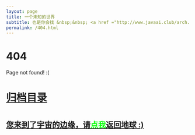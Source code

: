 ```yaml
---
layout: page
title: 一个未知的世界
subtitle: 也是你会找 &nbsp;&nbsp; <a href ="http://www.javaai.club/arch.html">架构</a>&nbsp;&nbsp; <a href ="http://www.javaai.club/life.html">生活故事</a>&nbsp;&nbsp; <a href ="http://www.javaai.club/jvm.html">JVM</a>&nbsp;&nbsp; <a href ="http://www.javaai.club/spring-boot.html">Spring Boot</a>&nbsp;&nbsp; <a href ="http://www.javaai.club/spring-cloud.html">Spring Cloud</a>
permalink: /404.html
---
```


# 404

Page not found! :(

<h1><a href ="http://www.javaai.club/archives.html">归档目录</a><h1>

<h2><a href="http://www.javaai.club/archives.html">您来到了宇宙的边缘，请<span style="color:#00FF00">点我</span>返回地球 :)</a></h2>

